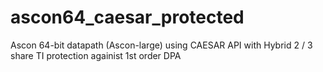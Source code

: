 # ascon64_caesar_protected
Ascon 64-bit datapath (Ascon-large) using CAESAR API with Hybrid 2 / 3 share TI protection againist 1st order DPA
